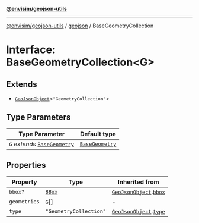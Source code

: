 [**@envisim/geojson-utils**](../../README.md)

---

[@envisim/geojson-utils]() / [geojson](../README.md) / BaseGeometryCollection

# Interface: BaseGeometryCollection\<G\>

## Extends

- [`GeoJsonObject`](GeoJsonObject.md)\<`"GeometryCollection"`\>

## Type Parameters

| Type Parameter                                                  | Default type                                      |
| --------------------------------------------------------------- | ------------------------------------------------- |
| `G` _extends_ [`BaseGeometry`](../type-aliases/BaseGeometry.md) | [`BaseGeometry`](../type-aliases/BaseGeometry.md) |

## Properties

| Property                             | Type                              | Inherited from                                                      |
| ------------------------------------ | --------------------------------- | ------------------------------------------------------------------- |
| <a id="bbox"></a> `bbox?`            | [`BBox`](../type-aliases/BBox.md) | [`GeoJsonObject`](GeoJsonObject.md).[`bbox`](GeoJsonObject.md#bbox) |
| <a id="geometries"></a> `geometries` | `G`[]                             | -                                                                   |
| <a id="type"></a> `type`             | `"GeometryCollection"`            | [`GeoJsonObject`](GeoJsonObject.md).[`type`](GeoJsonObject.md#type) |
